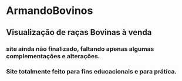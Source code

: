 # ArmandoBovinos

## Visualização de raças Bovinas à venda

### site ainda não finalizado, faltando apenas algumas complementações e alterações.
### Site totalmente feito para fins educacionais e para prática. 
